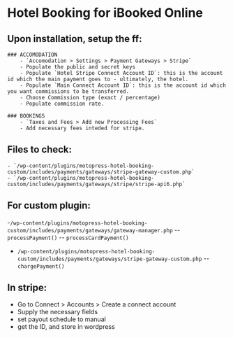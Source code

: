 # Hotel Booking for iBooked Online

## Upon installation, setup the ff:
	### ACCOMODATION
		- `Accomodation > Settings > Payment Gateways > Stripe`
		- Populate the public and secret keys
		- Populate `Hotel Stripe Connect Account ID`: this is the account id which the main payment goes to - ultimately, the hotel.
		- Populate `Main Connect Account ID`: this is the account id which you want commissions to be transferred.
		- Choose Commission type (exact / percentage)
		- Populate commission rate.

	### BOOKINGS
		- `Taxes and Fees > Add new Processing Fees`
		- Add necessary fees inteded for stripe.

## Files to check:
	- `/wp-content/plugins/motopress-hotel-booking-custom/includes/payments/gateways/stripe-gateway-custom.php`
	- `/wp-content/plugins/motopress-hotel-booking-custom/includes/payments/gateways/stripe/stripe-api6.php`

## For custom plugin:

-`/wp-content/plugins/motopress-hotel-booking-custom/includes/payments/gateways/gateway-manager.php`
	-- `processPayment()`
	-- `processCardPayment()`
- `/wp-content/plugins/motopress-hotel-booking-custom/includes/payments/gateways/stripe-gateway-custom.php`
	-- `chargePayment()`

## In stripe:
- Go to Connect > Accounts > Create a connect account
- Supply the necessary fields
- set payout schedule to manual
- get the ID, and store in wordpress